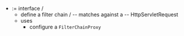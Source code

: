 * := interface / 
  * define a filter chain / -- matches against a -- HttpServletRequest
  * uses
    * configure a `FilterChainProxy`
